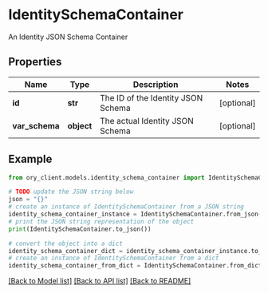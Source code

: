 # IdentitySchemaContainer

An Identity JSON Schema Container

## Properties

Name | Type | Description | Notes
------------ | ------------- | ------------- | -------------
**id** | **str** | The ID of the Identity JSON Schema | [optional] 
**var_schema** | **object** | The actual Identity JSON Schema | [optional] 

## Example

```python
from ory_client.models.identity_schema_container import IdentitySchemaContainer

# TODO update the JSON string below
json = "{}"
# create an instance of IdentitySchemaContainer from a JSON string
identity_schema_container_instance = IdentitySchemaContainer.from_json(json)
# print the JSON string representation of the object
print(IdentitySchemaContainer.to_json())

# convert the object into a dict
identity_schema_container_dict = identity_schema_container_instance.to_dict()
# create an instance of IdentitySchemaContainer from a dict
identity_schema_container_from_dict = IdentitySchemaContainer.from_dict(identity_schema_container_dict)
```
[[Back to Model list]](../README.md#documentation-for-models) [[Back to API list]](../README.md#documentation-for-api-endpoints) [[Back to README]](../README.md)


